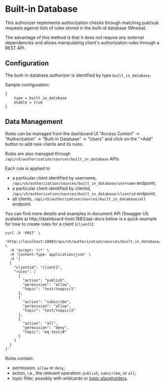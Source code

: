 # Built-in Database

This authorizer implements authorization checks through matching pub/sub requests against lists of rules stored in the
built-id database (Mnesia).

The advantage of this method is that it does not require any external dependencies and allows manipulating
client's authorization rules through a REST API.

## Configuration

The built-in database authorizer is identified by type `built_in_database`.

Sample configuration:

```
{
    type = built_in_database
    enable = true
}
```

## Data Management

Rules can be managed from the dashboard UI "Access Contorl" -> "Authorization" -> "Built-in Database" -> "Users"
and click on the "+Add" button to add new clients and its rules.

Rules are also managed through `/api/v5/authorization/sources/built_in_database` APIs.

Each rule is applied to
* a particular client identified by username, `/api/v5/authorization/sources/built_in_database/username` endpoint;
* a particular client identified by clientid, `/api/v5/authorization/sources/built_in_database/clientid` endpoint;
* all clients, `/api/v5/authorization/sources/built_in_database/all` endpoint.

You can find more details and examples in document API (Swagger UI) available at http://dashboard-host:1883/api-docs
below is a quick example for how to create rules for a client (`client1`):

```
curl -X 'POST' \
  'http://localhost:18083/api/v5/authorization/sources/built_in_database/clientid' \
  -H 'accept: */*' \
  -H 'Content-Type: application/json' \
  -d '[
  {
    "clientid": "client1",
    "rules": [
      {
        "action": "publish",
        "permission": "allow",
        "topic": "test/toopic/1"
      },
      {
        "action": "subscribe",
        "permission": "allow",
        "topic": "test/toopic/2"
      },
      {
        "action": "all",
        "permission": "deny",
        "topic": "eq test/#"
      }
    ]
  }
]'
```

Rules contain:
* permission, `allow` or `deny`;
* action, i.e., the relevant operation: `publish`, `subscribe`, or `all`;
* topic filter, possibly with wildcards or [topic placeholders](authz.md#topic-placeholders).
